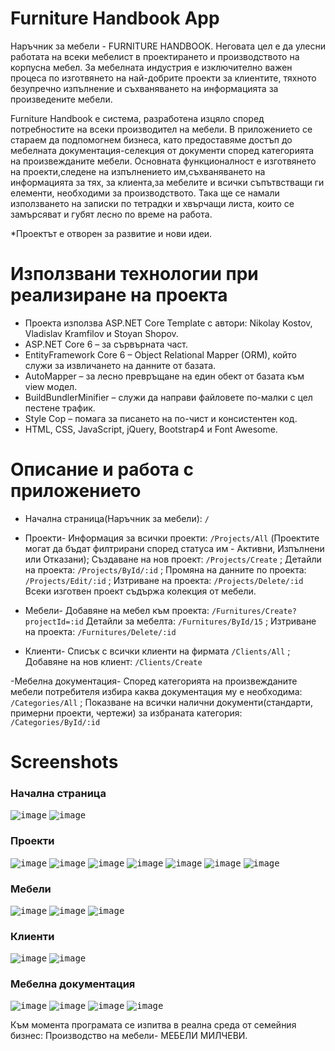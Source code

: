 # Furniture Handbook App

Наръчник за мебели - FURNITURE HANDBOOK. Неговата цел е да улесни работата на всеки мебелист в проектирането и производството на корпусна мебел.
За мебелната индустрия е изключително важен процеса по изготвянето на най-добрите проекти за клиентите, тяхното безупречно изпълнение и съхваняването на информацията за произведените мебели.

Furniture Handbook е система, разработена изцяло според потребностите на всеки производител на мебели. В приложението се стараем да подпомогнем бизнеса, като предоставяме достъп до мебелната документация-селекция от документи според категорията на произвежданите мебели. 
Основната функционалност е изготвянето на проекти,следене на изпълнението им,съхваняването на информацията за тях, за клиента,за мебелите и всички съпътвстващи ги елементи, необходими за производството.
Така ще се намали използването на записки по тетрадки и хвърчащи листа, които се замърсяват и губят лесно по време на работа.

*Проектът е отворен за развитие и нови идеи.

# Използвани технологии при реализиране на проекта
- Проекта използва ASP.NET Core Template с автори: Nikolay Kostov,
Vladislav Kramfilov и Stoyan Shopov.
- ASP.NET Core 6 – за сървърната част.
- EntityFramework Core 6 – Object Relational Mapper (ORM), който служи за
извличането на данните от базата.
- AutoMapper – за лесно превръщане на един обект от базата към view модел.
- BuildBundlerMinifier – служи да направи файловете по-малки с цел пестене
трафик.
- Style Cop – помага за писането на по-чист и консистентен код.
- HTML, CSS, JavaScript, jQuery, Bootstrap4 и Font Awesome.

# Описание и работа с приложението
- Начална страница(Наръчник за мебели): `/`

- Проекти- Информация за всички проекти: `/Projects/All` (Проектите могат да бъдат филтрирани според статуса им - Активни, Изпълнени или Отказани); Създаване на нов проект: `/Projects/Create` ; Детайли на проекта: `/Projects/ById/:id` ; Промяна на данните по проекта: `/Projects/Edit/:id` ; Изтриване на проекта: `/Projects/Delete/:id`
Всеки изготвен проект съдържа колекция от мебели.
- Мебели- Добавяне на мебел към проекта: `/Furnitures/Create?projectId=:id` Детайли за мебелта: `/Furnitures/ById/15` ; Изтриване на проекта: `/Furnitures/Delete/:id`

- Клиенти- Списък с всички клиенти на фирмата  `/Clients/All` ; Добавяне на нов клиент: `/Clients/Create`

-Мебелна документация- Според категорията на произвежданите мебели потребителя избира каква документация му е необходима: `/Categories/All` ; Показване на всички налични документи(стандарти, примерни проекти, чертежи) за избраната категория: `/Categories/ById/:id`

# Screenshots

### Начална страница
<kbd>![image](https://user-images.githubusercontent.com/103176056/203571417-5b3fe578-6226-4227-9d5a-482ad5b9750f.png)</kbd>
<kbd>![image](https://user-images.githubusercontent.com/103176056/203573419-cde17ed4-827a-4e06-ac97-deef7a06cab2.png)</kbd>


### Проекти

<kbd>![image](https://user-images.githubusercontent.com/103176056/203565045-22574c18-41b7-4d37-8171-337f5c9ddcad.png)</kbd>
<kbd>![image](https://user-images.githubusercontent.com/103176056/203566846-2eeec175-18a2-4395-bb9c-1c2bb14e080e.png)</kbd>
<kbd>![image](https://user-images.githubusercontent.com/103176056/203566489-f32f13d4-ffc1-4f5d-8f75-37b659db8571.png)</kbd>
<kbd>![image](https://user-images.githubusercontent.com/103176056/203567887-5a485f4f-882a-4ebe-8e4f-fea77d77aae7.png)</kbd>
<kbd>![image](https://user-images.githubusercontent.com/103176056/203568060-37918cf8-0747-41ee-96e1-b582ff66722d.png)</kbd>
<kbd>![image](https://user-images.githubusercontent.com/103176056/203568487-b371cdaa-c651-4137-aa9a-2c2e5688707e.png)</kbd>
<kbd>![image](https://user-images.githubusercontent.com/103176056/203568248-5c534957-cfe6-4988-8151-0738a471c217.png)</kbd>

### Мебели
<kbd>![image](https://user-images.githubusercontent.com/103176056/203569317-84f1d7de-9941-48c9-be98-a97d3cb67da0.png)</kbd>
<kbd>![image](https://user-images.githubusercontent.com/103176056/203573837-1bb723c3-deab-4b3d-a7e8-072d87ede151.png)</kbd>
<kbd>![image](https://user-images.githubusercontent.com/103176056/203569008-10168280-3edb-4a6b-89b0-14a0879936c7.png)</kbd>

### Клиенти
<kbd>![image](https://user-images.githubusercontent.com/103176056/203569629-3a42962c-5f8e-456e-8fef-0db7f9eadd24.png)</kbd>
<kbd>![image](https://user-images.githubusercontent.com/103176056/203569831-6dcef9c4-0a17-449f-b22d-ce8b1a8ac9b7.png)</kbd>

### Мебелна документация
<kbd>![image](https://user-images.githubusercontent.com/103176056/203570134-31629ae5-8592-4418-a4fe-30caed9209ae.png)</kbd>
<kbd>![image](https://user-images.githubusercontent.com/103176056/203570397-cb266ec6-4a70-4551-97f4-8d43e8289227.png)</kbd>
<kbd>![image](https://user-images.githubusercontent.com/103176056/203570666-93ebb926-6983-42a2-bf4a-05f8b713936c.png)</kbd>
<kbd>![image](https://user-images.githubusercontent.com/103176056/203570925-ea3fc33c-04e8-405e-b5b6-2ef466c6025c.png)</kbd>


Към момента програмата се изпитва в реална среда от семейния бизнес: Производство на мебели- МЕБЕЛИ МИЛЧЕВИ. 

